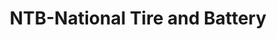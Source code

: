 ---
title: "NTB-National Tire and Battery"
url: /newport-news/ntb-national-tire-and-battery/
shop: car repair
---